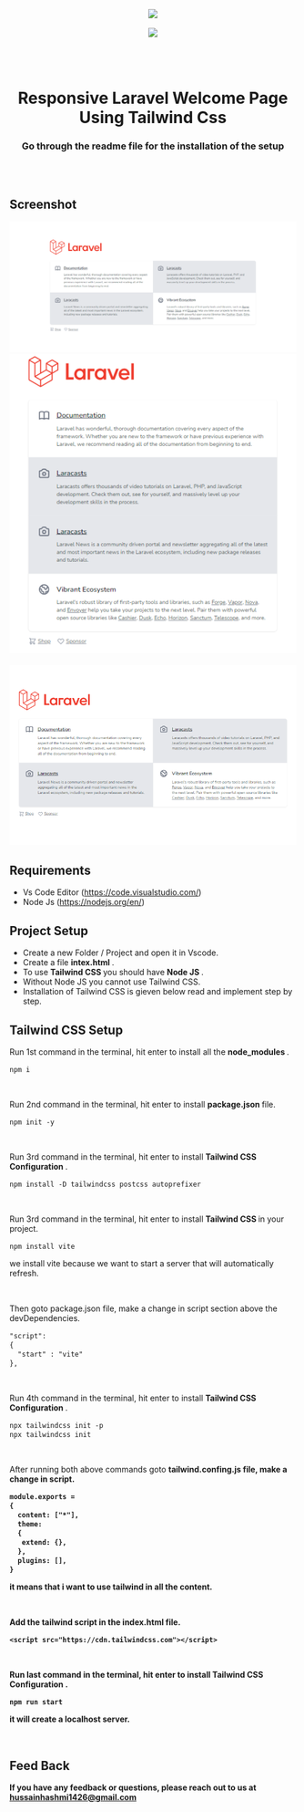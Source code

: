 <p align="center"><a href="https://laravel.com" target="_blank"><img src="https://raw.githubusercontent.com/laravel/art/master/logo-lockup/5%20SVG/2%20CMYK/1%20Full%20Color/laravel-logolockup-cmyk-red.svg" width="400"></a></p>

<p align="center"><a href="https://tailwindcss.com/" target="_blank"><img src="https://github.com/90-HAQ/facebook_login_page_tailwind/blob/master/tailwind_css.svg" width="400">
</a></p>


<br><br>

<h1 align="center">Responsive Laravel Welcome Page Using Tailwind Css</h1>
<h3 align="center">Go through the readme file for the installation of the setup</h3>

<br><br>

## Screenshot

<img src="https://github.com/90-HAQ/Laravel-Welcome-Page-Clone-Using-Tailwind-CSS/blob/master/Images/screen1.png">
<br>
<div align="center"><img src="https://github.com/90-HAQ/Laravel-Welcome-Page-Clone-Using-Tailwind-CSS/blob/master/Images/screen2.png"></div>
<br>
<div align="center"><img src="https://github.com/90-HAQ/Laravel-Welcome-Page-Clone-Using-Tailwind-CSS/blob/master/Images/screen3.png"></div>


## Requirements

 - Vs Code Editor (https://code.visualstudio.com/)
 - Node Js (https://nodejs.org/en/)


## Project Setup

<ul>
 <li>Create a new Folder / Project and open it in Vscode.</li>
 <li>Create a file <strong> intex.html </strong>.</li>
 <li>To use <strong> Tailwind CSS </strong> you should have <strong> Node JS </strong> . </li>
 <li>Without Node JS you cannot use Tailwind CSS.  </li>
 <li> Installation of Tailwind CSS is gieven below read and implement step by step.</li>
</ul>

## Tailwind CSS Setup

Run 1st command in the terminal, hit enter to install all the <strong> node_modules </strong>.
 
    npm i
 
<br>
 
Run 2nd command in the terminal, hit enter to install <strong> package.json </strong> file.
 
    npm init -y
 
<br>


Run 3rd command in the terminal, hit enter to install <strong> Tailwind CSS Configuration </strong>.
 
    npm install -D tailwindcss postcss autoprefixer
 
<br>

Run 3rd command in the terminal, hit enter to install <strong> Tailwind CSS </strong> in your project.
 
    npm install vite
    
we install vite because we want to start a server that will automatically refresh.
 
<br>

Then goto package.json file, make a change in script section above the devDependencies.
  
    "script": 
    { 
      "start" : "vite" 
    },

<br>

Run 4th command in the terminal, hit enter to install <strong> Tailwind CSS Configuration </strong>.
 
    npx tailwindcss init -p  
    npx tailwindcss init     
 
<br>

After running both above commands goto <strong> tailwind.confing.js <strong> file, make a change in script.

    module.exports = 
    {
      content: ["*"],
      theme: 
      {
       extend: {},
      },
      plugins: [],
    }


 it means that i want to use tailwind in all the content.
 
 <br>
 
 Add the tailwind script in the index.html file.

	<script src="https://cdn.tailwindcss.com"></script>
 
<br>	
 
Run last command in the terminal, hit enter to install <strong> Tailwind CSS Configuration </strong>.
 
    npm run start
 
it will create a localhost server.
 
<br>
	
## Feed Back

If you have any feedback or questions, please reach out to us at hussainhashmi1426@gmail.com

